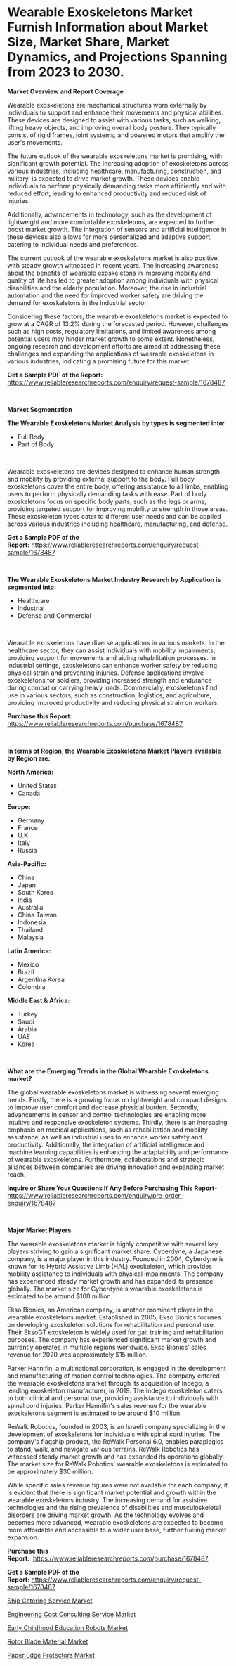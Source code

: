 <p><h1>Wearable Exoskeletons Market Furnish Information about Market Size, Market Share, Market Dynamics, and Projections Spanning from 2023 to 2030.</h1></p><p><strong>Market Overview and Report Coverage</strong></p>
<p><p>Wearable exoskeletons are mechanical structures worn externally by individuals to support and enhance their movements and physical abilities. These devices are designed to assist with various tasks, such as walking, lifting heavy objects, and improving overall body posture. They typically consist of rigid frames, joint systems, and powered motors that amplify the user's movements.</p><p>The future outlook of the wearable exoskeletons market is promising, with significant growth potential. The increasing adoption of exoskeletons across various industries, including healthcare, manufacturing, construction, and military, is expected to drive market growth. These devices enable individuals to perform physically demanding tasks more efficiently and with reduced effort, leading to enhanced productivity and reduced risk of injuries.</p><p>Additionally, advancements in technology, such as the development of lightweight and more comfortable exoskeletons, are expected to further boost market growth. The integration of sensors and artificial intelligence in these devices also allows for more personalized and adaptive support, catering to individual needs and preferences.</p><p>The current outlook of the wearable exoskeletons market is also positive, with steady growth witnessed in recent years. The increasing awareness about the benefits of wearable exoskeletons in improving mobility and quality of life has led to greater adoption among individuals with physical disabilities and the elderly population. Moreover, the rise in industrial automation and the need for improved worker safety are driving the demand for exoskeletons in the industrial sector.</p><p>Considering these factors, the wearable exoskeletons market is expected to grow at a CAGR of 13.2% during the forecasted period. However, challenges such as high costs, regulatory limitations, and limited awareness among potential users may hinder market growth to some extent. Nonetheless, ongoing research and development efforts are aimed at addressing these challenges and expanding the applications of wearable exoskeletons in various industries, indicating a promising future for this market.</p></p>
<p><strong>Get a Sample PDF of the Report:</strong> <a href="https://www.reliableresearchreports.com/enquiry/request-sample/1678487">https://www.reliableresearchreports.com/enquiry/request-sample/1678487</a></p>
<p>&nbsp;</p>
<p><strong>Market Segmentation</strong></p>
<p><strong>The Wearable Exoskeletons Market Analysis by types is segmented into:</strong></p>
<p><ul><li>Full Body</li><li>Part of Body</li></ul></p>
<p>&nbsp;</p>
<p><p>Wearable exoskeletons are devices designed to enhance human strength and mobility by providing external support to the body. Full body exoskeletons cover the entire body, offering assistance to all limbs, enabling users to perform physically demanding tasks with ease. Part of body exoskeletons focus on specific body parts, such as the legs or arms, providing targeted support for improving mobility or strength in those areas. These exoskeleton types cater to different user needs and can be applied across various industries including healthcare, manufacturing, and defense.</p></p>
<p><strong>Get a Sample PDF of the Report:</strong>&nbsp;<a href="https://www.reliableresearchreports.com/enquiry/request-sample/1678487">https://www.reliableresearchreports.com/enquiry/request-sample/1678487</a></p>
<p>&nbsp;</p>
<p><strong>The Wearable Exoskeletons Market Industry Research by Application is segmented into:</strong></p>
<p><ul><li>Healthcare</li><li>Industrial</li><li>Defense and Commercial</li></ul></p>
<p>&nbsp;</p>
<p><p>Wearable exoskeletons have diverse applications in various markets. In the healthcare sector, they can assist individuals with mobility impairments, providing support for movements and aiding rehabilitation processes. In industrial settings, exoskeletons can enhance worker safety by reducing physical strain and preventing injuries. Defense applications involve exoskeletons for soldiers, providing increased strength and endurance during combat or carrying heavy loads. Commercially, exoskeletons find use in various sectors, such as construction, logistics, and agriculture, providing improved productivity and reducing physical strain on workers.</p></p>
<p><strong>Purchase this Report:</strong>&nbsp; <a href="https://www.reliableresearchreports.com/purchase/1678487">https://www.reliableresearchreports.com/purchase/1678487</a></p>
<p>&nbsp;</p>
<p><strong>In terms of Region, the Wearable Exoskeletons Market Players available by Region are:</strong></p>
<p>
    <p> <strong> North America: </strong>
        <ul>
            <li>United States</li>
            <li>Canada</li>
        </ul>
        </p> 
    <p> <strong> Europe: </strong>
        <ul>
            <li>Germany</li>
            <li>France</li>
            <li>U.K.</li>
            <li>Italy</li>
            <li>Russia</li>
        </ul>
        </p> 
    <p> <strong> Asia-Pacific: </strong>
        <ul>
            <li>China</li>
            <li>Japan</li>
            <li>South Korea</li>
            <li>India</li>
            <li>Australia</li>
            <li>China Taiwan</li>
            <li>Indonesia</li>
            <li>Thailand</li>
            <li>Malaysia</li>
        </ul>
        </p> 
    <p> <strong> Latin America: </strong>
        <ul>
            <li>Mexico</li>
            <li>Brazil</li>
            <li>Argentina Korea</li>
            <li>Colombia</li>
        </ul>
        </p> 
    <p> <strong> Middle East & Africa: </strong>
        <ul>
            <li>Turkey</li>
            <li>Saudi</li>
            <li>Arabia</li>
            <li>UAE</li>
            <li>Korea</li>
        </ul>
    </p>
    </p>
<p>&nbsp;</p>
<p><strong>What are the Emerging Trends in the Global Wearable Exoskeletons market?</strong></p>
<p><p>The global wearable exoskeletons market is witnessing several emerging trends. Firstly, there is a growing focus on lightweight and compact designs to improve user comfort and decrease physical burden. Secondly, advancements in sensor and control technologies are enabling more intuitive and responsive exoskeleton systems. Thirdly, there is an increasing emphasis on medical applications, such as rehabilitation and mobility assistance, as well as industrial uses to enhance worker safety and productivity. Additionally, the integration of artificial intelligence and machine learning capabilities is enhancing the adaptability and performance of wearable exoskeletons. Furthermore, collaborations and strategic alliances between companies are driving innovation and expanding market reach.</p></p>
<p><strong>Inquire or Share Your Questions If Any Before Purchasing This Report</strong>- <a href="https://www.reliableresearchreports.com/enquiry/pre-order-enquiry/1678487">https://www.reliableresearchreports.com/enquiry/pre-order-enquiry/1678487</a></p>
<p>&nbsp;</p>
<p><strong>Major Market Players</strong></p>
<p><p>The wearable exoskeletons market is highly competitive with several key players striving to gain a significant market share. Cyberdyne, a Japanese company, is a major player in this industry. Founded in 2004, Cyberdyne is known for its Hybrid Assistive Limb (HAL) exoskeleton, which provides mobility assistance to individuals with physical impairments. The company has experienced steady market growth and has expanded its presence globally. The market size for Cyberdyne's wearable exoskeletons is estimated to be around $100 million.</p><p>Ekso Bionics, an American company, is another prominent player in the wearable exoskeletons market. Established in 2005, Ekso Bionics focuses on developing exoskeleton solutions for rehabilitation and personal use. Their EksoGT exoskeleton is widely used for gait training and rehabilitation purposes. The company has experienced significant market growth and currently operates in multiple regions worldwide. Ekso Bionics' sales revenue for 2020 was approximately $15 million.</p><p>Parker Hannifin, a multinational corporation, is engaged in the development and manufacturing of motion control technologies. The company entered the wearable exoskeletons market through its acquisition of Indego, a leading exoskeleton manufacturer, in 2019. The Indego exoskeleton caters to both clinical and personal use, providing assistance to individuals with spinal cord injuries. Parker Hannifin's sales revenue for the wearable exoskeletons segment is estimated to be around $10 million.</p><p>ReWalk Robotics, founded in 2003, is an Israeli company specializing in the development of exoskeletons for individuals with spinal cord injuries. The company's flagship product, the ReWalk Personal 6.0, enables paraplegics to stand, walk, and navigate various terrains. ReWalk Robotics has witnessed steady market growth and has expanded its operations globally. The market size for ReWalk Robotics' wearable exoskeletons is estimated to be approximately $30 million.</p><p>While specific sales revenue figures were not available for each company, it is evident that there is significant market potential and growth within the wearable exoskeletons industry. The increasing demand for assistive technologies and the rising prevalence of disabilities and musculoskeletal disorders are driving market growth. As the technology evolves and becomes more advanced, wearable exoskeletons are expected to become more affordable and accessible to a wider user base, further fueling market expansion.</p></p>
<p><strong>Purchase this Report:</strong>&nbsp;&nbsp;<a href="https://www.reliableresearchreports.com/purchase/1678487">https://www.reliableresearchreports.com/purchase/1678487</a></p>
<p></p>
<p><strong>Get a Sample PDF of the Report:</strong>&nbsp;<a href="https://www.reliableresearchreports.com/enquiry/request-sample/1678487">https://www.reliableresearchreports.com/enquiry/request-sample/1678487</a></p>
<p><p><a href="https://www.linkedin.com/pulse/ship-catering-service-market-size-share-amp-trends-analysis/">Ship Catering Service Market</a></p><p><a href="https://www.linkedin.com/pulse/engineering-cost-consulting-service-market-challenges/">Engineering Cost Consulting Service Market</a></p><p><a href="https://www.linkedin.com/pulse/early-childhood-education-robots-market-research-report-unlocks/">Early Childhood Education Robots Market</a></p><p><a href="https://medium.com/@emiliomartelli542/rotor-blade-material-market-size-growth-forecast-2023-2030-7fa779bc23c4">Rotor Blade Material Market</a></p><p><a href="https://medium.com/@landis15236/paper-edge-protectors-market-size-growth-forecast-2023-2030-39a915dcb1df">Paper Edge Protectors Market</a></p></p>